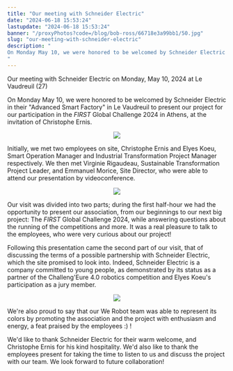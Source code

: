 ```yaml
---
title: "Our meeting with Schneider Electric"
date: "2024-06-18 15:53:24"
lastupdate: "2024-06-18 15:53:24"
banner: "/proxyPhotos?code=/blog/bob-ross/66718e3a99bb1/50.jpg"
slug: "our-meeting-with-schneider-electric"
description: " 
On Monday May 10, we were honored to be welcomed by Schneider Electric at their Advanced Smart Factory 4.0 in Le Vaudreuil, France, to present our project to take part in the FIRST Global Challenge 2024. 
"
---
```

Our meeting with Schneider Electric on Monday, May 10, 2024 at Le Vaudreuil (27)

On Monday May 10, we were honored to be welcomed by Schneider Electric in their "Advanced Smart Factory" in Le Vaudreuil to present our project for our participation in the <i>FIRST</i>  Global Challenge 2024 in Athens, at the invitation of Christophe Ernis.

<center>
<img src="/proxyPhotos?code=/blog/bob-ross/66718e3a99bb1/50.jpg">
</center>


Initially, we met two employees on site, Christophe Ernis and Elyes Koeu, Smart Operation Manager and Industrial Transformation Project Manager respectively. We then met Virginie Rigaudeau, Sustainable Transformation Project Leader, and Emmanuel Morice, Site Director, who were able to attend our presentation by videoconference.


<center>
<img src="/proxyPhotos?code=/blog/bob-ross/66719018c5a62/50.png">
</center>


Our visit was divided into two parts; during the first half-hour we had the opportunity to present our association, from our beginnings to our next big project: The <i>FIRST</i> Global Challenge 2024, while answering questions about the running of the competitions and more. It was a real pleasure to talk to the employees, who were very curious about our project!


Following this presentation came the second part of our visit, that of discussing the terms of a possible partnership with Schneider Electric, which the site promised to look into. Indeed, Schneider Electric is a company committed to young people, as demonstrated by its status as a partner of the Challeng'Eure 4.0 robotics competition and Elyes Koeu's participation as a jury member.

<center>
<img src="/proxyPhotos?code=/blog/bob-ross/6671a8f1c7484/50.jpg">
</center>


We're also proud to say that our We Robot team was able to represent its colors by promoting the association and the project with enthusiasm and energy, a feat praised by the employees :) !

We'd like to thank Schneider Electric for their warm welcome, and Christophe Ernis for his kind hospitality. We'd also like to thank the employees present for taking the time to listen to us and discuss the project with our team. We look forward to future collaboration!
    